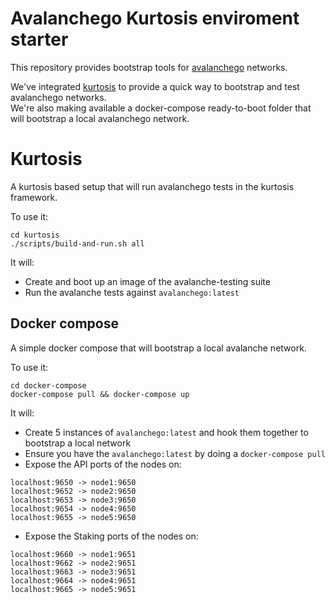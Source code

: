 # Avalanchego Kurtosis enviroment starter

This repository provides bootstrap tools for [avalanchego](https://github.com/ava-labs/avalanchego-internal/) networks.

We've integrated [kurtosis](https://www.kurtosistech.com/) to provide a quick way to bootstrap and test avalanchego networks.  
We're also making available a docker-compose ready-to-boot folder that will bootstrap a local avalanchego network.

# Kurtosis

A kurtosis based setup that will run avalanchego tests in the kurtosis framework.

To use it:

```
cd kurtosis
./scripts/build-and-run.sh all
```

It will:
* Create and boot up an image of the avalanche-testing suite
* Run the avalanche tests against `avalanchego:latest`


## Docker compose

A simple docker compose that will bootstrap a local avalanche network.

To use it:

```
cd docker-compose
docker-compose pull && docker-compose up
```

It will:
* Create 5 instances of `avalanchego:latest` and hook them together to bootstrap a local network
* Ensure you have the `avalanchego:latest` by doing a `docker-compose pull`
* Expose the API ports of the nodes on:


```
localhost:9650 -> node1:9650
localhost:9652 -> node2:9650
localhost:9653 -> node3:9650
localhost:9654 -> node4:9650
localhost:9655 -> node5:9650
```

* Expose the Staking ports of the nodes on:

```
localhost:9660 -> node1:9651
localhost:9662 -> node2:9651
localhost:9663 -> node3:9651
localhost:9664 -> node4:9651
localhost:9665 -> node5:9651
```
